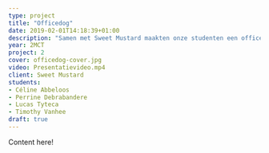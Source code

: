 ```yaml
---
type: project
title: "Officedog"
date: 2019-02-01T14:18:39+01:00
description: "Samen met Sweet Mustard maakten onze studenten een office robot die weet waar iedereen is."
year: 2MCT
project: 2
cover: officedog-cover.jpg
video: Presentatievideo.mp4
client: Sweet Mustard
students:
- Céline Abbeloos
- Perrine Debrabandere
- Lucas Tyteca
- Timothy Vanhee
draft: true
---
```


Content here!
